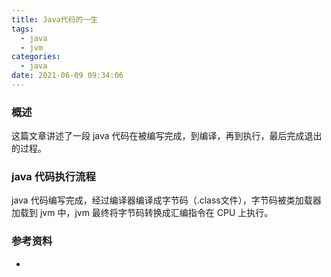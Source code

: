 ```yaml
---
title: Java代码的一生
tags:
  - java
  - jvm
categories:
  - java
date: 2021-06-09 09:34:06
---
```


### 概述

这篇文章讲述了一段 java 代码在被编写完成，到编译，再到执行，最后完成退出的过程。

### java 代码执行流程

java 代码编写完成，经过编译器编译成字节码（.class文件），字节码被类加载器加载到 jvm 中，jvm 最终将字节码转换成汇编指令在 CPU 上执行。

<!-- more -->



### 参考资料

- 
